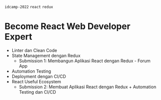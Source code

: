 `idcamp-2022` `react` `redux` 

# Become React Web Developer Expert

- Linter dan Clean Code
- State Management dengan Redux
  - Submission 1: Membangun Aplikasi React dengan Redux - Forum App
- Automation Testing
- Deployment dengan CI/CD
- React Useful Ecosystem
  - Submission 2: Membuat Aplikasi React dengan Redux + Automation Testing dan CI/CD